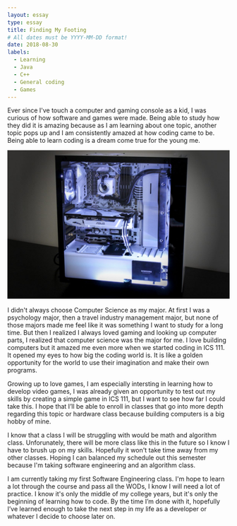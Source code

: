 ```yaml
---
layout: essay
type: essay
title: Finding My Footing
# All dates must be YYYY-MM-DD format!
date: 2018-08-30
labels:
  - Learning
  - Java
  - C++
  - General coding
  - Games
---
```



Ever since I've touch a computer and gaming console as a kid, I was curious of how software and games were made. Being able to study how they did it is amazing because as I am learning about one topic, another topic pops up and I am consistently amazed at how coding came to be. Being able to learn coding is a dream come true for the young me.

<img class="ui tiny left circular floated image" src="../images/custom-computer.jpg">

I didn't always choose Computer Science as my major. At first I was a psychology major, then a travel industry management major, but none of those majors made me feel like it was something I want to study for a long time. But then I realized I always loved gaming and looking up computer parts, I realized that computer science was the major for me. I love building computers but it amazed me even more when we started coding in ICS 111. It opened my eyes to how big the coding world is. It is like a golden opportunity for the world to use their imagination and make their own programs.

Growing up to love games, I am especially intersting in learning how to develop video games, I was already given an opportunity to test out my skills by creating a simple game in ICS 111, but I want to see how far I could take this. I hope that I’ll be able to enroll in classes that go into more depth regarding this topic or hardware class because building computers is a big hobby of mine.

I know that a class I will be struggling with would be math and algorithm class. Unforunately, there will be more class like this in the future so I know I have to brush up on my skills. Hopefully it won't take time away from my other classes. Hoping I can balanced my schedule out this semester because I'm taking software engineering and an algorithm class.


I am currently taking my first Software Engineering class. I'm hope to learn a lot through the course and pass all the WODs, I know I will need a lot of practice. I know it's only the middle of my college years, but it's only the beginning of learning how to code. By the time I’m done with it, hopefully I’ve learned enough to take the next step in my life as a developer or whatever I decide to choose later on.

